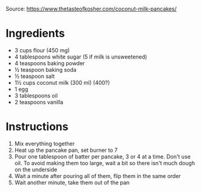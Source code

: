 Source: https://www.thetasteofkosher.com/coconut-milk-pancakes/

# Ingredients
- 3 cups flour (450 mg)
- 4 tablespoons white sugar (5 if milk is unsweetened)
- 4 teaspoons baking powder
- ½ teaspoon baking soda
- ½ teaspoon salt
- 1½ cups coconut milk (300 ml) (400?)
- 1 egg
- 3 tablespoons oil
- 2 teaspoons vanilla

# Instructions
1. Mix everything together
2. Heat up the pancake pan, set burner to 7
3. Pour one tablespoon of batter per pancake, 3 or 4 at a time. Don't use oil. To avoid making them too large, wait a bit so there isn't much dough on the underside
4. Wait a minute after pouring all of them, flip them in the same order
5. Wait another minute, take them out of the pan

